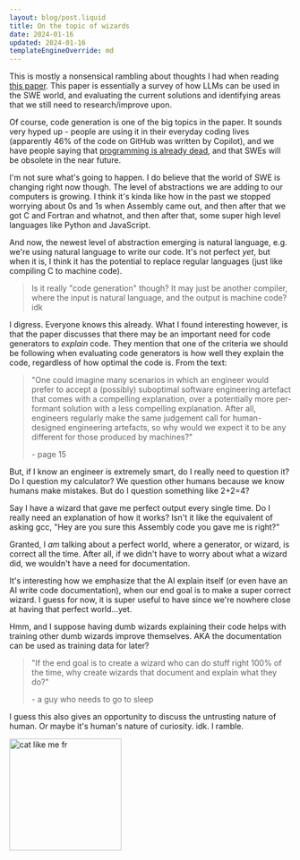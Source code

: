 ```yaml
---
layout: blog/post.liquid
title: On the topic of wizards
date: 2024-01-16
updated: 2024-01-16
templateEngineOverride: md
---
```


This is mostly a nonsensical rambling about thoughts I had when reading [this paper](https://arxiv.org/abs/2310.03533). This paper is essentially a survey of how LLMs can be used in the SWE world, and evaluating the current solutions and identifying areas that we still need to research/improve upon.

Of course, code generation is one of the big topics in the paper. It sounds very hyped up - people are using it in their everyday coding lives (apparently 46% of the code on GitHub was written by Copilot), and we have people saying that [programming is already dead](https://cacm.acm.org/magazines/2023/1/267976-the-end-of-programming/fulltext), and that SWEs will be obsolete in the near future.

I'm not sure what's going to happen. I do believe that the world of SWE is changing right now though. The level of abstractions we are adding to our computers is growing. I think it's kinda like how in the past we stopped worrying about 0s and 1s when Assembly came out, and then after that we got C and Fortran and whatnot, and then after that, some super high level languages like Python and JavaScript.

And now, the newest level of abstraction emerging is natural language, e.g. we're using natural language to write our code. It's not perfect _yet_, but when it is, I think it has the potential to replace regular languages (just like compiling C to machine code).

> Is it really "code generation" though? It may just be another compiler, where the input is natural language, and the output is machine code? idk

I digress. Everyone knows this already. What I found interesting however, is that the paper discusses that there may be an important need for code generators to _explain_ code. They mention that one of the criteria we should be following when evaluating code generators is how well they explain the code, regardless of how optimal the code is. From the text:

> "One could imagine many
> scenarios in which an engineer would prefer to accept a
> (possibly) suboptimal software engineering artefact that comes
> with a compelling explanation, over a potentially more per-
> formant solution with a less compelling explanation. After all,
> engineers regularly make the same judgement call for human-
> designed engineering artefacts, so why would we expect it to
> be any different for those produced by machines?"
>
> \- page 15

But, if I know an engineer is extremely smart, do I really need to question it? Do I question my calculator? We question other humans because we know humans make mistakes. But do I question something like 2+2=4?

Say I have a wizard that gave me perfect output every single time. Do I really need an explanation of how it works? Isn't it like the equivalent of asking gcc, "Hey are you sure this Assembly code you gave me is right?"

Granted, I _am_ talking about a perfect world, where a generator, or wizard, is correct all the time. After all, if we didn't have to worry about what a wizard did, we wouldn't have a need for documentation.

It's interesting how we emphasize that the AI explain itself (or even have an AI write code documentation), when our end goal is to make a super correct wizard. I guess for now, it is super useful to have since we're nowhere close at having that perfect world...yet.

Hmm, and I suppose having dumb wizards explaining their code helps with training other dumb wizards improve themselves. AKA the documentation can be used as training data for later?

> "If the end goal is to create a wizard who can do stuff right 100% of the time, why create wizards that document and explain what they do?"
>
> \- a guy who needs to go to sleep

I guess this also gives an opportunity to discuss the untrusting nature of human. Or maybe it's human's nature of curiosity. idk. I ramble.

<img src="https://media1.tenor.com/m/-URYSckgL9sAAAAd/get-out-of-my-head-meme.gif" alt="cat like me fr" width=200>

